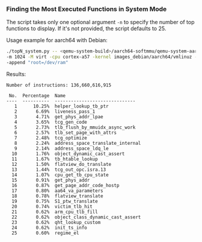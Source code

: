 ### Finding the Most Executed Functions in System Mode

The script takes only one optional argument `-n` to specify the number of top functions to display. If it's not provided, the script defaults to 25.

Usage example for aarch64 with Debian:

```bash
./topN_system.py -- <qemu-system-build>/aarch64-softmmu/qemu-system-aarch64 \
-m 1024 -M virt -cpu cortex-a57 -kernel images_debian/aarch64/vmlinuz -initrd images_debian/aarch64/initrd.gz \
-append "root=/dev/ram"
```

Results:

```
Number of instructions: 136,660,616,915

 No.  Percentage  Name
----  ----------  ------------------------------
   1      10.25%  helper_lookup_tb_ptr
   2       6.69%  liveness_pass_1
   3       4.71%  get_phys_addr_lpae
   4       3.65%  tcg_gen_code
   5       2.73%  tlb_flush_by_mmuidx_async_work
   6       2.57%  tlb_set_page_with_attrs
   7       2.48%  tcg_optimize
   8       2.24%  address_space_translate_internal
   9       2.14%  address_space_ldq_le
  10       1.76%  object_dynamic_cast_assert
  11       1.67%  tb_htable_lookup
  12       1.50%  flatview_do_translate
  13       1.44%  tcg_out_opc.isra.13
  14       1.07%  cpu_get_tb_cpu_state
  15       0.91%  get_phys_addr
  16       0.87%  get_page_addr_code_hostp
  17       0.80%  aa64_va_parameters
  18       0.78%  flatview_translate
  19       0.75%  S1_ptw_translate
  20       0.74%  victim_tlb_hit
  21       0.62%  arm_cpu_tlb_fill
  22       0.62%  object_class_dynamic_cast_assert
  23       0.62%  qht_lookup_custom
  24       0.62%  init_ts_info
  25       0.60%  regime_el
```
